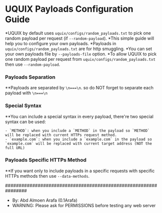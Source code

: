 # UQUIX Payloads Configuration Guide

*UQUIX by default uses `uquix/configs/random_payloads.txt` to pick one random payload per request (if `--random-payload`).
*This simple guide will help you to configure your own payloads.
*Payloads in `uquix/configs/random_payloads.txt` are for http smuggling.
*You can set your own payloads file by `--payloads-file` option.
*To allow UQUIX to pick one random payload per request from `uquix/configs/random_payloads.txt` then use `--random-payload`.

### Payloads Separation

**Payloads are separated by `\n===\n`. so do NOT forget to separate each payload with `\n===\n`

### Special Syntax

**You can include a special syntax in every payload, there're two special syntax can be used:

    - `METHOD`: when you include a `METHOD` in the payload so `METHOD` will be replaced with current HTTPs request method.
    - `example.com`: when you include a `example.com` in the payload so `example.com` will be replaced with current target address (NOT the full URL)

### Payloads Specific HTTPs Method

**If you want only to include payloads in a specific requests with specific HTTPs methods then use `--data-methods`.


################################################################
- By: Abd Almoen Arafa (0.1Arafa)
- WARNING: Please ask for PERMISSIONS before testing any web server
